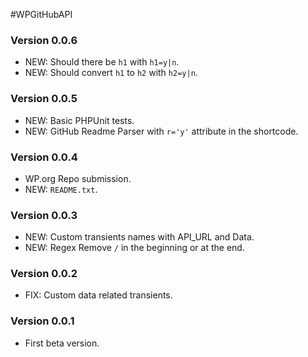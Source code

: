 #WPGitHubAPI

### Version 0.0.6
- NEW: Should there be `h1` with `h1=y|n`.
- NEW: Should convert `h1` to `h2` with `h2=y|n`.

### Version 0.0.5
- NEW: Basic PHPUnit tests.
- NEW: GitHub Readme Parser with `r='y'` attribute in the shortcode.


### Version 0.0.4
- WP.org Repo submission.
- NEW: `README.txt`.

### Version 0.0.3
- NEW: Custom transients names with API_URL and Data.
- NEW: Regex Remove `/` in the beginning or at the end.

### Version 0.0.2
- FIX: Custom data related transients.

### Version 0.0.1
- First beta version.
